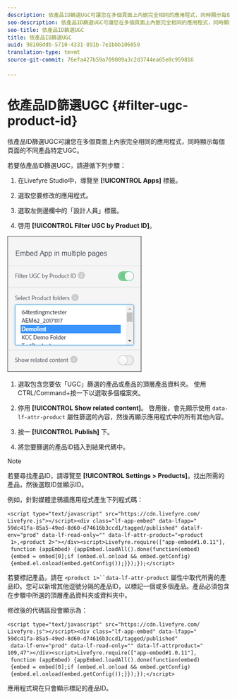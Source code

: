 ```yaml
---
description: 依產品ID篩選UGC可讓您在多個頁面上內嵌完全相同的應用程式，同時顯示每個頁面的不同產品特定UGC。
seo-description: 依產品ID篩選UGC可讓您在多個頁面上內嵌完全相同的應用程式，同時顯示每個頁面的不同產品特定UGC。
seo-title: 依產品ID篩選UGC
title: 依產品ID篩選UGC
uuid: 98108ddb-5710-4331-891b-7e1bbb106059
translation-type: tm+mt
source-git-commit: 76efa427b59a709009a3c2d3744ea65e0c959816

---
```



# 依產品ID篩選UGC {#filter-ugc-product-id}

依產品ID篩選UGC可讓您在多個頁面上內嵌完全相同的應用程式，同時顯示每個頁面的不同產品特定UGC。

若要依產品ID篩選UGC，請遵循下列步驟：

1. 在Livefyre Studio中，導覽至 **[!UICONTROL Apps]** 標籤。

1. 選取您要修改的應用程式。

1. 選取左側邊欄中的「設計人員」標籤。

1. 啓用 **[!UICONTROL Filter UGC by Product ID]**。

![](assets/filter-ugc-product-id.png)

1. 選取包含您要依「UGC」篩選的產品或產品的頂層產品資料夾。
使用CTRL/Command+按一下以選取多個檔案夾。

1. 停用 **[!UICONTROL Show related content]**。
啓用後，會先顯示使用 `data-lf-attr-product` 屬性篩選的內容，然後再顯示應用程式中的所有其他內容。

1. 按一 **[!UICONTROL Publish]** 下。

1. 將您要篩選的產品ID插入到結果代碼中。

>[!NOTE]
>
>若要尋找產品ID，請導覽至 **[!UICONTROL Settings > Products]**。找出所需的產品，然後選取ID並顯示ID。

例如，針對媒體塗鴉牆應用程式產生下列程式碼：

```
<script type="text/javascript" src="https://cdn.livefyre.com/
Livefyre.js"></script><div class="lf-app-embed" data-lfapp="
59dc41fa-85a5-49ed-8d60-d74616b3ccd1/tagged/published" datalf-
env="prod" data-lf-read-only="" data-lf-attr-product="<product
 1>,<product 2>"></div><script>Livefyre.require(["app-embed#1.0.11"],
 function (appEmbed) {appEmbed.loadAll().done(function(embed)
 {embed = embed[0];if (embed.el.onload && embed.getConfig)
 {embed.el.onload(embed.getConfig());}});});</script>
```

若要標記產品，請在 `<product 1>``data-lf-attr-product` 屬性中取代所需的產品ID。您可以新增其他逗號分隔的產品ID，以標記一個或多個產品。產品必須包含在步驟中所選的頂層產品資料夾或資料夾中。

修改後的代碼區段會顯示為：

```
<script type="text/javascript" src="https://cdn.livefyre.com/
Livefyre.js"></script><div class="lf-app-embed" data-lfapp="
59dc41fa-85a5-49ed-8d60-d74616b3ccd1/tagged/published"
 data-lf-env="prod" data-lf-read-only="" data-lf-attrproduct="
109,47"></div><script>Livefyre.require(["app-embed#1.0.11"],
 function (appEmbed) {appEmbed.loadAll().done(function(embed)
 {embed = embed[0];if (embed.el.onload && embed.getConfig)
 {embed.el.onload(embed.getConfig());}});});</script>
```

應用程式現在只會顯示標記的產品ID。